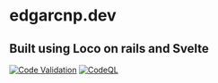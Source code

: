 # edgarcnp.dev

## Built using Loco on rails and Svelte

[![Code Validation](https://github.com/edgarcnp/edgarcnp.dev/actions/workflows/superlinter-main.yml/badge.svg)](https://github.com/edgarcnp/edgarcnp.dev/actions/workflows/superlinter-main.yml) [![CodeQL](https://github.com/edgarcnp/edgarcnp.dev/actions/workflows/codeql.yml/badge.svg)](https://github.com/edgarcnp/edgarcnp.dev/actions/workflows/codeql.yml)
